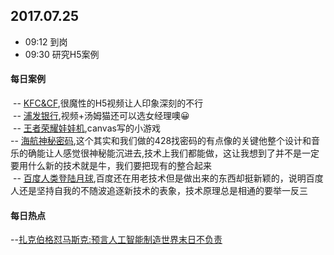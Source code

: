 ## 2017.07.25
* 09:12 到岗
* 09:30 研究H5案例




#### 每日案例
  -- [KFC&CF](http://cf.qq.com/act/a20170718kfc/index.htm),很魔性的H5视频让人印象深刻的不行<br/>
  -- [浦发银行](http://www.h5case.com.cn/case/spdb/tomcat1/),视频+汤姆猫还可以选女经理噢😀<br/>
  -- [王者荣耀娃娃机](http://zww-server.meibai001.net/auth/game/crane.html?friendCode=cf87c873980e075b409974bc7d9b35ffab248490&gameId=crane&channel=secret_&userId=o9DKKs7oWH-NhqrXp_4wkfLcqvJA&loginFrom=haoteng&shareFrom=friend&from=groupmessage&originalChannel=secret_&platForm=wx&shareHost=906),canvas写的小游戏<br/>
  -- [海航神秘密码](http://www.h5-share.com/h5/2017/ala/hna/index.html),这个其实和我们做的428找密码的有点像的关键他整个设计和音乐的确能让人感觉很神秘能沉进去,技术上我们都能做，这让我想到了并不是一定要用什么新的技术就是牛，我们要把现有的整合起来<br/>
  -- [百度人类登陆月球](https://ss1.bdstatic.com/5eN1bjq8AAUYm2zgoY3K/r/www/cache/yunying/HumanMoonDay2017Mobile/step3.html),百度还在用老技术但是做出来的东西却挺新颖的，说明百度人还是坚持自我的不随波追逐新技术的表象，技术原理总是相通的要举一反三
 
 
 
#### 每日热点
  --[扎克伯格怼马斯克:预言人工智能制造世界末日不负责](http://finance.qq.com/a/20170725/007827.htm)



